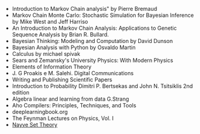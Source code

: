 * Introduction to Markov Chain analysis" by Pierre Bremaud
* Markov Chain Monte Carlo: Stochastic Simulation for Bayesian Inference by Mike West and Jeff Harriso
* An Introduction to Markov Chain Analysis: Applications to Genetic Sequence Analysis by Brian R. Bullard.
* Bayesian Thinking: Modeling and Computation by David Dunson
* Bayesian Analysis with Python by Osvaldo Martin
* Calculus by michael spivak
* Sears and Zemansky's University Physics: With Modern Physics 
* Elements of Information Theory
* J. G Proakis e M. Salehi. Digital Communications
* Writing and Publishing Scientific Papers
* Introduction to Probability Dimitri P. Bertsekas and John N. Tsitsiklis 2nd edition
* Algebra linear and learning from data G.Strang
* Aho Compilers: Principles, Techniques, and Tools
* deeplearningbook.org
* The Feynman Lectures on Physics, Vol. I
* [Nayve Set Theory](https://www.amazon.com/Naive-Theory-Undergraduate-Texts-Mathematics/dp/0387900926)
